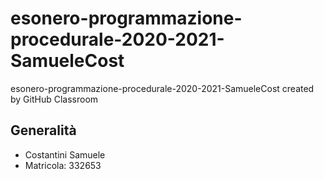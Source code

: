 # esonero-programmazione-procedurale-2020-2021-SamueleCost
esonero-programmazione-procedurale-2020-2021-SamueleCost created by GitHub Classroom
<h2> Generalità </h2>
<ul>
<li>Costantini Samuele</li>
<li>Matricola: 332653 </li>
</ul>

